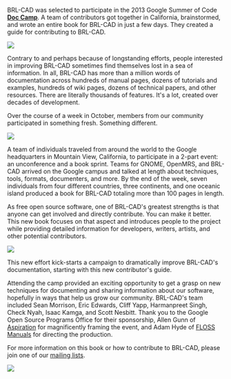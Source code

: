 BRL-CAD was selected to participate in the 2013 Google Summer of Code
**[Doc
Camp](http://www.flossmanuals.org/news/2013-doc-camp-call-proposals)**.
A team of contributors got together in California, brainstormed, and
wrote an entire book for BRL-CAD in just a few days. They created a
guide for contributing to BRL-CAD.

![](DocCamp_WorkingHard.jpg)

Contrary to and perhaps because of longstanding efforts, people
interested in improving BRL-CAD sometimes find themselves lost in a sea
of information. In all, BRL-CAD has more than a million words of
documentation across hundreds of manual pages, dozens of tutorials and
examples, hundreds of wiki pages, dozens of technical papers, and other
resources. There are literally thousands of features. It's a lot,
created over decades of development.

Over the course of a week in October, members from our community
participated in something fresh. Something different.

![](DocCamp_TopicWall.jpg)

A team of individuals traveled from around the world to the Google
headquarters in Mountain View, California, to participate in a 2-part
event: an unconference and a book sprint. Teams for GNOME, OpenMRS, and
BRL-CAD arrived on the Google campus and talked at length about
techniques, tools, formats, documenters, and more. By the end of the
week, seven individuals from four different countries, three continents,
and one oceanic island produced a book for BRL-CAD totaling more than
100 pages in length.

As free open source software, one of BRL-CAD's greatest strengths is
that anyone can get involved and directly contribute. You can make it
better. This new book focuses on that aspect and introduces people to
the project while providing detailed information for developers,
writers, artists, and other potential contributors.

![](DocCamp_Relaxing.jpg)

This new effort kick-starts a campaign to dramatically improve BRL-CAD's
documentation, starting with this new contributor's guide.

Attending the camp provided an exciting opportunity to get a grasp on
new techniques for documenting and sharing information about our
software, hopefully in ways that help us grow our community. BRL-CAD's
team included Sean Morrison, Eric Edwards, Cliff Yapp, Harmanpreet
Singh, Check Nyah, Isaac Kamga, and Scott Nesbitt. Thank you to the
Google Open Source Programs Office for their sponsorship, Allen Gunn of
[Aspiration](http://aspirationtech.org/) for magnificently framing the
event, and Adam Hyde of [FLOSS Manuals](http://www.flossmanuals.org/)
for directing the production.

For more information on this book or how to contribute to BRL-CAD,
please join one of our [mailing lists](mailing_lists.md).

![](DocCamp_Team.png)

